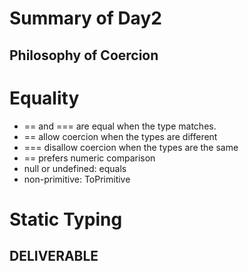 
# Summary of Day2

## Philosophy of Coercion
# Equality
- == and === are equal when the type matches.
- == allow coercion when the types are different
- === disallow coercion when the types are the same
- == prefers numeric comparison
- null or undefined: equals
- non-primitive: ToPrimitive

# Static Typing

## DELIVERABLE
